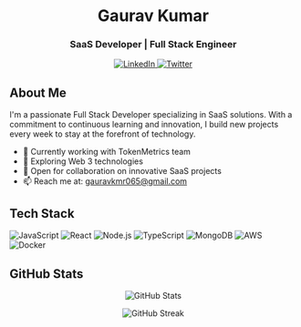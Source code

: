 <h1 align="center">Gaurav Kumar</h1>
<h3 align="center">SaaS Developer | Full Stack Engineer</h3>

<p align="center">
  <a href="https://www.linkedin.com/in/gaurav-k-5b3992155/" target="_blank">
    <img src="https://img.shields.io/badge/LinkedIn-0077B5?style=for-the-badge&logo=linkedin&logoColor=white" alt="LinkedIn" />
  </a>
  <a href="https://x.com/gauravkmr065" target="_blank">
    <img src="https://img.shields.io/badge/Twitter-1DA1F2?style=for-the-badge&logo=twitter&logoColor=white" alt="Twitter" />
  </a>
</p>

## About Me

I'm a passionate Full Stack Developer specializing in SaaS solutions. With a commitment to continuous learning and innovation, I build new projects every week to stay at the forefront of technology.

- 🔭 Currently working with TokenMetrics team
- 🌱 Exploring Web 3 technologies
- 💼 Open for collaboration on innovative SaaS projects
- 📫 Reach me at: gauravkmr065@gmail.com

## Tech Stack

![JavaScript](https://img.shields.io/badge/-JavaScript-F7DF1E?style=flat-square&logo=javascript&logoColor=black)
![React](https://img.shields.io/badge/-React-61DAFB?style=flat-square&logo=react&logoColor=black)
![Node.js](https://img.shields.io/badge/-Node.js-339933?style=flat-square&logo=node.js&logoColor=white)
![TypeScript](https://img.shields.io/badge/-TypeScript-3178C6?style=flat-square&logo=typescript&logoColor=white)
![MongoDB](https://img.shields.io/badge/-MongoDB-47A248?style=flat-square&logo=mongodb&logoColor=white)
![AWS](https://img.shields.io/badge/-AWS-232F3E?style=flat-square&logo=amazon-aws)
![Docker](https://img.shields.io/badge/-Docker-2496ED?style=flat-square&logo=docker&logoColor=white)

## GitHub Stats

<p align="center">
  <img src="https://github-readme-stats.vercel.app/api?username=gauravkumar065&show_icons=true&theme=github_dark" alt="GitHub Stats" />
</p>

<p align="center">
  <img src="https://github-readme-streak-stats.herokuapp.com/?user=gauravkumar065&theme=github-dark-blue" alt="GitHub Streak" />
</p>
